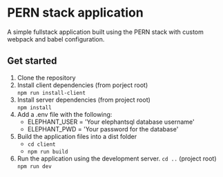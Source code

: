 # PERN stack application

A simple fullstack application built using the PERN stack with custom webpack and babel configuration.

## Get started

1. Clone the repository
2. Install client dependencies (from porject root)  
   `npm run install-client`
3. Install server dependencies (from project root)  
   `npm install`
4. Add a .env file with the following:
   - ELEPHANT_USER = 'Your elephantsql database username'
   - ELEPHANT_PWD = 'Your password for the database'
5. Build the application files into a dist folder
   - `cd client`
   - `npm run build`
6. Run the application using the development server.
   `cd ..` (project root)
   `npm run dev`

